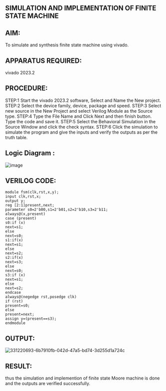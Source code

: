 ## SIMULATION AND IMPLEMENTATION OF FINITE STATE MACHINE

## AIM:
To simulate and synthesis finite state machine using vivado.

## APPARATUS REQUIRED: 
vivado 2023.2

## PROCEDURE: 
STEP:1 Start the vivado 2023.2 software, Select and Name the New project.
STEP:2 Select the device family, device, package and speed. 
STEP:3 Select new source in the New Project and select Verilog Module as the Source type. 
STEP:4 Type the File Name and Click Next and then finish button. Type the code and save it. 
STEP:5 Select the Behavioral Simulation in the Source Window and click the check syntax. 
STEP:6 Click the simulation to simulate the program and give the inputs and verify the outputs as per the truth table. 

## Logic Diagram :

![image](https://github.com/navaneethans/VLSI-LAB-EXP-5/assets/6987778/34ec5d63-2b3b-4511-81ef-99f4572d5869)


## VERILOG CODE:
```
module fsm(clk,rst,x,y);
input clk,rst,x;
output y;
reg [2:1]present,next;
parameter s0=2'b00,s1=2'b01,s2=2'b10,s3=2'b11;
always@(x,present)
case (present)
s0:if (x)
next=s1;
else
next=s0;
s1:if(x)
next=s1;
else
next=s2;
s2:if(x)
next=s3;
else
next=s0;
s3:if (x)
next=s1;
else
next=s2;
endcase
always@(negedge rst,posedge clk)
if (rst)
present=s0;
else
present=next;
assign y=(present==s3);
endmodule
```
## OUTPUT:

![331220693-6b7910fb-042d-47a5-bd74-3d255d1a724c](https://github.com/jayashree1707/VLSI-LAB-EXP-5/assets/160314881/4dfb3b4e-a056-4c2f-b690-8866b8e6b175)



## RESULT:
thus the simulation and implemention of finite state Moore machine is done and the outputs are verified successfully.



